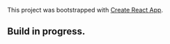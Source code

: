 
This project was bootstrapped with [Create React App](https://github.com/facebook/create-react-app).

## Build in progress.
